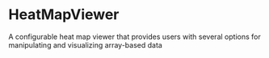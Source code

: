 # HeatMapViewer
A configurable heat map viewer that provides users with several options for manipulating and visualizing array-based data
